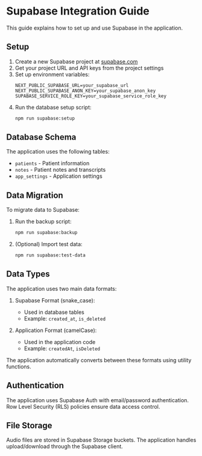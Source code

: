 # Supabase Integration Guide

This guide explains how to set up and use Supabase in the application.

## Setup

1. Create a new Supabase project at [supabase.com](https://supabase.com)
2. Get your project URL and API keys from the project settings
3. Set up environment variables:
   ```
   NEXT_PUBLIC_SUPABASE_URL=your_supabase_url
   NEXT_PUBLIC_SUPABASE_ANON_KEY=your_supabase_anon_key
   SUPABASE_SERVICE_ROLE_KEY=your_supabase_service_role_key
   ```
4. Run the database setup script:
   ```bash
   npm run supabase:setup
   ```

## Database Schema

The application uses the following tables:

- `patients` - Patient information
- `notes` - Patient notes and transcripts
- `app_settings` - Application settings

## Data Migration

To migrate data to Supabase:

1. Run the backup script:
   ```bash
   npm run supabase:backup
   ```

2. (Optional) Import test data:
   ```bash
   npm run supabase:test-data
   ```

## Data Types

The application uses two main data formats:

1. Supabase Format (snake_case):
   - Used in database tables
   - Example: `created_at`, `is_deleted`

2. Application Format (camelCase):
   - Used in the application code
   - Example: `createdAt`, `isDeleted`

The application automatically converts between these formats using utility functions.

## Authentication

The application uses Supabase Auth with email/password authentication. Row Level Security (RLS) policies ensure data access control.

## File Storage

Audio files are stored in Supabase Storage buckets. The application handles upload/download through the Supabase client.
